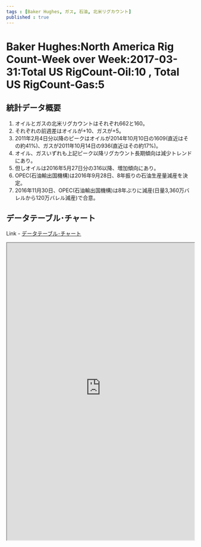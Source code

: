 ```yaml
--- 
tags : [Baker Hughes, ガス, 石油, 北米リグカウント] 
published : true
---
```

#  Baker Hughes:North America Rig Count-Week over Week:2017-03-31:Total US RigCount-Oil:10 , Total US RigCount-Gas:5
## 統計データ概要
1. オイルとガスの北米リグカウントはそれぞれ662と160。
1. それぞれの前週差はオイルが+10、ガスが+5。
1. 2011年2月4日分以降のピークはオイルが2014年10月10日の1609(直近はその約41%)、ガスが2011年10月14日の936(直近はその約17%)。
1. オイル、ガスいずれも上記ピーク以降リグカウント長期傾向は減少トレンドにあり。
1. 但しオイルは2016年5月27日分の316以降、増加傾向にあり。
1. OPEC(石油輸出国機構)は2016年9月28日、8年振りの石油生産量減産を決定。
1. 2016年11月30日、OPEC(石油輸出国機構)は8年ぶりに減産(日量3,360万バレルから120万バレル減産)で合意。

	
## データテーブル･チャート
Link - [データテーブル･チャート](http://knowledgevault.saecanet.com/charts/am-consulting.co.jp-NorthAmericaRigCount.html)
<iframe src="http://knowledgevault.saecanet.com/charts/am-consulting.co.jp-NorthAmericaRigCount.html" width="100%" height="800px"></iframe>